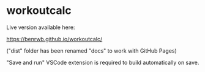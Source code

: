 # workoutcalc
Live version available here:

https://benrwb.github.io/workoutcalc/

("dist" folder has been renamed "docs" to work with GitHub Pages)

"Save and run" VSCode extension is required to build automatically on save.
